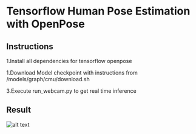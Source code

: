 # Tensorflow Human Pose Estimation with OpenPose

## Instructions

<p> 1.Install all dependencies for tensorflow openpose <br>

<p> 1.Download Model checkpoint with instructions from /models/graph/cmu/download.sh <br>

<p> 3.Execute run_webcam.py to get real time inference <br>

## Result

![alt text](https://raw.githubusercontent.com/anishreddy3/tf_baseball_pitcher/master/outpy.gif)


